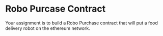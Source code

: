 # Robo Purcase Contract

Your assignment is to build a Robo Purchase contract that will put a food delivery robot on the ethereum network.



